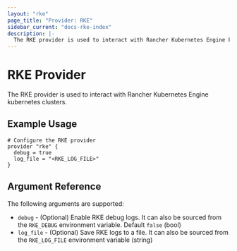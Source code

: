 ```yaml
---
layout: "rke"
page_title: "Provider: RKE"
sidebar_current: "docs-rke-index"
description: |-
  The RKE provider is used to interact with Rancher Kubernetes Engine kubernetes clusters.
---
```


# RKE Provider

The RKE provider is used to interact with Rancher Kubernetes Engine kubernetes clusters.

## Example Usage

```hcl
# Configure the RKE provider
provider "rke" {
  debug = true
  log_file = "<RKE_LOG_FILE>"
}
```

## Argument Reference

The following arguments are supported:

* `debug` - (Optional) Enable RKE debug logs. It can also be sourced from the `RKE_DEBUG` environment variable. Default `false` (bool)
* `log_file` - (Optional) Save RKE logs to a file. It can also be sourced from the `RKE_LOG_FILE` environment variable (string)
